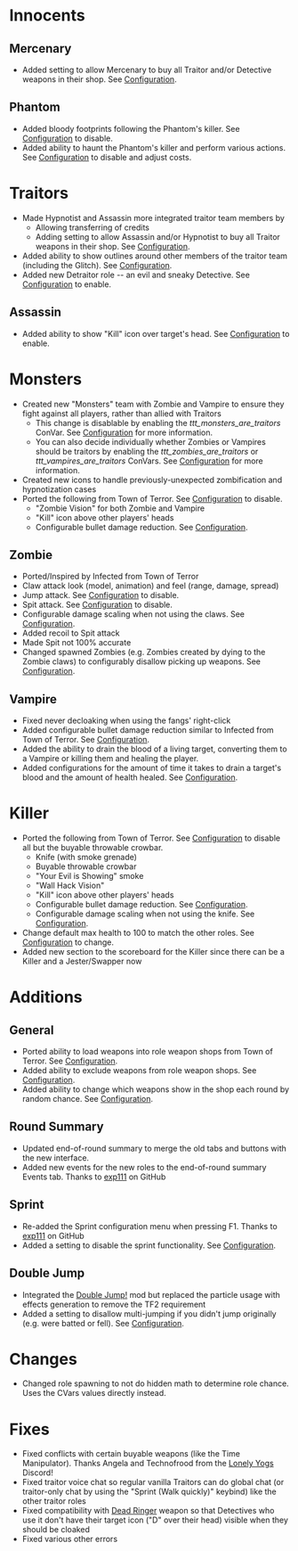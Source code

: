 # Innocents
## Mercenary
- Added setting to allow Mercenary to buy all Traitor and/or Detective weapons in their shop. See [Configuration](CONVARS.md).

## Phantom
- Added bloody footprints following the Phantom's killer. See [Configuration](CONVARS.md) to disable.
- Added ability to haunt the Phantom's killer and perform various actions. See [Configuration](CONVARS.md) to disable and adjust costs.

# Traitors
- Made Hypnotist and Assassin more integrated traitor team members by
  - Allowing transferring of credits
  - Adding setting to allow Assassin and/or Hypnotist to buy all Traitor weapons in their shop. See [Configuration](CONVARS.md).
- Added ability to show outlines around other members of the traitor team (including the Glitch). See [Configuration](CONVARS.md).
- Added new Detraitor role -- an evil and sneaky Detective. See [Configuration](CONVARS.md) to enable.

## Assassin
- Added ability to show "Kill" icon over target's head. See [Configuration](CONVARS.md) to enable.

# Monsters
- Created new "Monsters" team with Zombie and Vampire to ensure they fight against all players, rather than allied with Traitors
  - This change is disablable by enabling the _ttt\_monsters\_are\_traitors_ ConVar. See [Configuration](CONVARS.md) for more information.
  - You can also decide individually whether Zombies or Vampires should be traitors by enabling the _ttt\_zombies\_are\_traitors_ or _ttt\_vampires\_are\_traitors_ ConVars. See [Configuration](CONVARS.md) for more information.
- Created new icons to handle previously-unexpected zombification and hypnotization cases
- Ported the following from Town of Terror. See [Configuration](CONVARS.md) to disable.
  - "Zombie Vision" for both Zombie and Vampire
  - "Kill" icon above other players' heads
  - Configurable bullet damage reduction. See [Configuration](CONVARS.md).

## Zombie
- Ported/Inspired by Infected from Town of Terror
 - Claw attack look (model, animation) and feel (range, damage, spread)
 - Jump attack. See [Configuration](CONVARS.md) to disable.
 - Spit attack. See [Configuration](CONVARS.md) to disable.
 - Configurable damage scaling when not using the claws. See [Configuration](CONVARS.md).
- Added recoil to Spit attack
- Made Spit not 100% accurate
- Changed spawned Zombies (e.g. Zombies created by dying to the Zombie claws) to configurably disallow picking up weapons. See [Configuration](CONVARS.md).

## Vampire
- Fixed never decloaking when using the fangs' right-click
- Added configurable bullet damage reduction similar to Infected from Town of Terror. See [Configuration](CONVARS.md).
- Added the ability to drain the blood of a living target, converting them to a Vampire or killing them and healing the player.
- Added configurations for the amount of time it takes to drain a target's blood and the amount of health healed. See [Configuration](CONVARS.md).

# Killer
- Ported the following from Town of Terror. See [Configuration](CONVARS.md) to disable all but the buyable throwable crowbar.
  - Knife (with smoke grenade)
  - Buyable throwable crowbar
  - "Your Evil is Showing" smoke
  - "Wall Hack Vision"
  - "Kill" icon above other players' heads
  - Configurable bullet damage reduction. See [Configuration](CONVARS.md).
  - Configurable damage scaling when not using the knife. See [Configuration](CONVARS.md).
- Change default max health to 100 to match the other roles. See [Configuration](CONVARS.md) to change.
- Added new section to the scoreboard for the Killer since there can be a Killer and a Jester/Swapper now

# Additions
## General
- Ported ability to load weapons into role weapon shops from Town of Terror. See [Configuration](CONVARS.md).
- Added ability to exclude weapons from role weapon shops. See [Configuration](CONVARS.md).
- Added ability to change which weapons show in the shop each round by random chance. See [Configuration](CONVARS.md).

## Round Summary
- Updated end-of-round summary to merge the old tabs and buttons with the new interface.
- Added new events for the new roles to the end-of-round summary Events tab. Thanks to [exp111](https://github.com/exp111/TTT-Custom-Roles/) on GitHub

## Sprint
- Re-added the Sprint configuration menu when pressing F1. Thanks to [exp111](https://github.com/exp111/TTT-Custom-Roles/) on GitHub
- Added a setting to disable the sprint functionality. See [Configuration](CONVARS.md).

## Double Jump
- Integrated the [Double Jump!](https://steamcommunity.com/sharedfiles/filedetails/?id=284538302) mod but replaced the particle usage with effects generation to remove the TF2 requirement
- Added a setting to disallow multi-jumping if you didn't jump originally (e.g. were batted or fell). See [Configuration](CONVARS.md).

# Changes
- Changed role spawning to not do hidden math to determine role chance. Uses the CVars values directly instead.

# Fixes
- Fixed conflicts with certain buyable weapons (like the Time Manipulator). Thanks Angela and Technofrood from the [Lonely Yogs](https://lonely-yogs.co.uk/) Discord!
- Fixed traitor voice chat so regular vanilla Traitors can do global chat (or traitor-only chat by using the "Sprint (Walk quickly)" keybind) like the other traitor roles
- Fixed compatibility with [Dead Ringer](https://steamcommunity.com/sharedfiles/filedetails/?id=810154456) weapon so that Detectives who use it don't have their target icon ("D" over their head) visible when they should be cloaked
- Fixed various other errors
